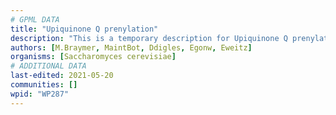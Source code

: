 ```yaml
---
# GPML DATA
title: "Upiquinone Q prenylation"
description: "This is a temporary description for Upiquinone Q prenylation"
authors: [M.Braymer, MaintBot, Ddigles, Egonw, Eweitz]
organisms: [Saccharomyces cerevisiae]
# ADDITIONAL DATA
last-edited: 2021-05-20
communities: []
wpid: "WP287"
---
```

